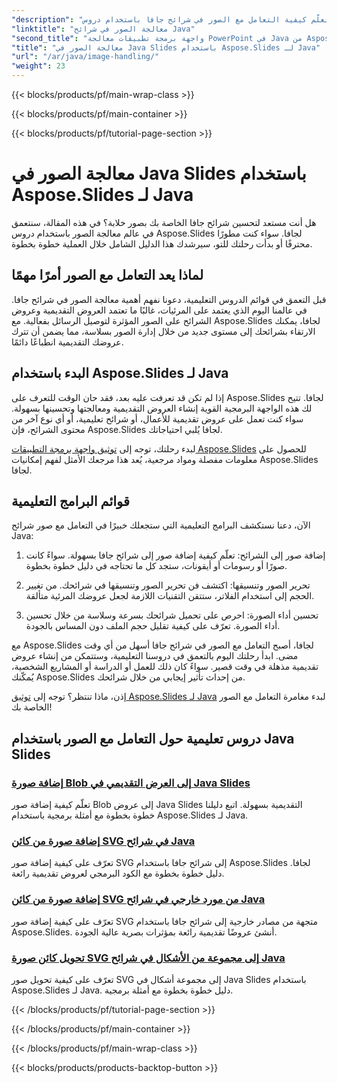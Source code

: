 ```yaml
---
"description": "تعلّم كيفية التعامل مع الصور في شرائح جافا باستخدام دروس Aspose.Slides لجافا. استكشف الإرشادات خطوة بخطوة لإدارة الصور بكفاءة."
"linktitle": "معالجة الصور في شرائح Java"
"second_title": "واجهة برمجة تطبيقات معالجة PowerPoint في Java من Aspose.Slides"
"title": "معالجة الصور في Java Slides باستخدام Aspose.Slides لـ Java"
"url": "/ar/java/image-handling/"
"weight": 23
---
```


{{< blocks/products/pf/main-wrap-class >}}

{{< blocks/products/pf/main-container >}}

{{< blocks/products/pf/tutorial-page-section >}}

# معالجة الصور في Java Slides باستخدام Aspose.Slides لـ Java


هل أنت مستعد لتحسين شرائح جافا الخاصة بك بصور خلابة؟ في هذه المقالة، سنتعمق في عالم معالجة الصور باستخدام دروس Aspose.Slides لجافا. سواء كنت مطورًا محترفًا أو بدأت رحلتك للتو، سيرشدك هذا الدليل الشامل خلال العملية خطوة بخطوة.

## لماذا يعد التعامل مع الصور أمرًا مهمًا

قبل التعمق في قوائم الدروس التعليمية، دعونا نفهم أهمية معالجة الصور في شرائح جافا. في عالمنا اليوم الذي يعتمد على المرئيات، غالبًا ما تعتمد العروض التقديمية وعروض الشرائح على الصور المؤثرة لتوصيل الرسائل بفعالية. مع Aspose.Slides لجافا، يمكنك الارتقاء بشرائحك إلى مستوى جديد من خلال إدارة الصور بسلاسة، مما يضمن أن تترك عروضك التقديمية انطباعًا دائمًا.

## البدء باستخدام Aspose.Slides لـ Java

إذا لم تكن قد تعرفت عليه بعد، فقد حان الوقت للتعرف على Aspose.Slides لجافا. تتيح لك هذه الواجهة البرمجية القوية إنشاء العروض التقديمية ومعالجتها وتحسينها بسهولة. سواء كنت تعمل على عروض تقديمية للأعمال، أو شرائح تعليمية، أو أي نوع آخر من محتوى الشرائح، فإن Aspose.Slides لجافا يُلبي احتياجاتك.

لبدء رحلتك، توجه إلى [توثيق واجهة برمجة التطبيقات Aspose.Slides](https://reference.aspose.com/slides/java/) للحصول على معلومات مفصلة ومواد مرجعية، يُعد هذا مرجعك الأمثل لفهم إمكانيات Aspose.Slides لجافا.

## قوائم البرامج التعليمية

الآن، دعنا نستكشف البرامج التعليمية التي ستجعلك خبيرًا في التعامل مع صور شرائح Java:

1. إضافة صور إلى الشرائح: تعلّم كيفية إضافة صور إلى شرائح جافا بسهولة. سواءً كانت صورًا أو رسومات أو أيقونات، ستجد كل ما تحتاجه في دليل خطوة بخطوة.

2. تحرير الصور وتنسيقها: اكتشف فن تحرير الصور وتنسيقها في شرائحك. من تغيير الحجم إلى استخدام الفلاتر، ستتقن التقنيات اللازمة لجعل عروضك المرئية متألقة.

3. تحسين أداء الصورة: احرص على تحميل شرائحك بسرعة وسلاسة من خلال تحسين أداء الصورة. تعرّف على كيفية تقليل حجم الملف دون المساس بالجودة.

مع Aspose.Slides لجافا، أصبح التعامل مع الصور في شرائح جافا أسهل من أي وقت مضى. ابدأ رحلتك اليوم بالتعمق في دروسنا التعليمية، وستتمكن من إنشاء عروض تقديمية مذهلة في وقت قصير. سواءً كان ذلك للعمل أو الدراسة أو المشاريع الشخصية، يُمكّنك Aspose.Slides من إحداث تأثير إيجابي من خلال شرائحك.

إذن، ماذا تنتظر؟ توجه إلى [توثيق Aspose.Slides لـ Java](https://reference.aspose.com/slides/java/) لبدء مغامرة التعامل مع الصور الخاصة بك!
## دروس تعليمية حول التعامل مع الصور باستخدام Java Slides
### [إضافة صورة Blob إلى العرض التقديمي في Java Slides](./add-blob-image-to-presentation-in-java-slides/)
تعلّم كيفية إضافة صور Blob إلى عروض Java Slides التقديمية بسهولة. اتبع دليلنا خطوة بخطوة مع أمثلة برمجية باستخدام Aspose.Slides لـ Java.
### [إضافة صورة من كائن SVG في شرائح Java](./add-image-from-svg-object-in-java-slides/)
تعرّف على كيفية إضافة صور SVG إلى شرائح جافا باستخدام Aspose.Slides لجافا. دليل خطوة بخطوة مع الكود البرمجي لعروض تقديمية رائعة.
### [إضافة صورة من كائن SVG من مورد خارجي في شرائح Java](./add-image-from-svg-object-from-external-resource-in-java-slides/)
تعرّف على كيفية إضافة صور SVG متجهة من مصادر خارجية إلى شرائح جافا باستخدام Aspose.Slides. أنشئ عروضًا تقديمية رائعة بمؤثرات بصرية عالية الجودة.
### [تحويل كائن صورة SVG إلى مجموعة من الأشكال في شرائح Java](./convert-svg-image-object-into-group-of-shapes-in-java-slides/)
تعرّف على كيفية تحويل صور SVG إلى مجموعة أشكال في Java Slides باستخدام Aspose.Slides لـ Java. دليل خطوة بخطوة مع أمثلة برمجية.

{{< /blocks/products/pf/tutorial-page-section >}}

{{< /blocks/products/pf/main-container >}}

{{< /blocks/products/pf/main-wrap-class >}}

{{< blocks/products/products-backtop-button >}}